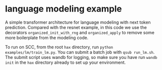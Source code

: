 # language modeling example

A simple transformer architecture for language modeling with next token prediction. Compared with the resnet example, in this code we use the decorators `organized_init_with_rng` and `organized_apply` to remove some more boilerplate from the modeling code.


To run on SCC, from the root `hax` directory, run `python examples/lm/train_lm.py`. You can submit a batch job with `qsub run_lm.sh`. The submit script uses wandb
for logging, so make sure you have run `wandb init` in the `hax` directory already to set up your environment.